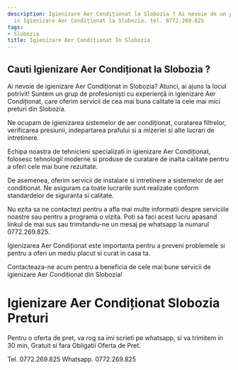 ```yaml
---
description: Igienizare Aer Condiționat la Slobozia ? Ai nevoie de un profesionist
  in Igienizare Aer Condiționat la Slobozia. tel. 0772.269.825
tags:
- Slobozia
title: Igienizare Aer Condiționat In Slobozia
---
```



## Cauti Igienizare Aer Condiționat la Slobozia ?


Ai nevoie de igienizare Aer Condiționat in Slobozia? Atunci, ai ajuns la locul potrivit! 
Suntem un grup de profesioniști cu experiență in igienizare Aer Condiționat, care oferim servicii de cea mai buna calitate la cele mai mici preturi din Slobozia. 

Ne ocupam de igienizarea sistemelor de aer condiționat, curatarea filtrelor, verificarea presiunii, indepartarea prafului si a mizeriei si alte lucrari de intretinere. 

Echipa noastra de tehnicieni specializati in igienizare Aer Condiționat, folosesc tehnologii moderne si produse de curatare de inalta calitate pentru a oferi cele mai bune rezultate. 

De asemenea, oferim servicii de instalare si intretinere a sistemelor de aer conditionat. Ne asiguram ca toate lucrarile sunt realizate conform standardelor de siguranta si calitate. 

Nu ezita sa ne contactezi pentru a afla mai multe informatii despre serviciile noastre sau pentru a programa o vizita. Poti sa faci acest lucru apasand linkul de mai sus sau trimitandu-ne un mesaj pe whatsapp la numarul 0772.269.825. 

Igienizarea Aer Condiționat este importanta pentru a preveni problemele si pentru a oferi un mediu placut si curat in casa ta. 

Contacteaza-ne acum pentru a beneficia de cele mai bune servicii de igienizare Aer Condiționat din Slobozia!

# Igienizare Aer Condiționat Slobozia Preturi
Pentru o oferta de pret, va rog sa imi scrieti pe whatsapp, si va trimitem in 30 min, Gratuit si fara Obligatii Oferta de Pret.

Tel. 0772.269.825
Whatsapp. 0772.269.825